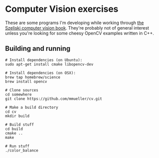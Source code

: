 # Computer Vision exercises

These are some programs I'm developing while working through
[the Szeliski computer vision book](http://szeliski.org/Book/). They're
probably not of general interest unless you're looking for some cheesy
OpenCV examples written in C++.

## Building and running

    # Install dependencies (on Ubuntu):
    sudo apt-get install cmake libopencv-dev

    # Install dependencies (on OSX):
    brew tap homebrew/science
    brew install opencv

    # Clone sources
    cd somewhere
    git clone https://github.com/mmueller/cv.git

    # Make a build directory
    cd cv
    mkdir build

    # Build stuff
    cd build
    cmake ..
    make

    # Run stuff
    ./color_balance
